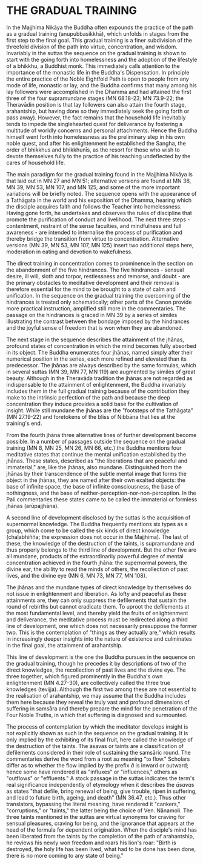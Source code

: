 # THE GRADUAL TRAINING

In the Majjhima Nikāya the Buddha often expounds the practice of the path as a gradual training (anupubbasikkhā), which unfolds in stages from the first step to the final goal. This gradual training
is a finer subdivision of the threefold division of the path into virtue, concentration, and wisdom. Invariably in the suttas the sequence on the gradual training is shown to start with the going forth into homelessness and the adoption of the lifestyle of a bhikkhu, a Buddhist monk. This immediately calls attention to the importance of the monastic life in the Buddha's Dispensation. In principle the entire practice of the Noble Eightfold Path is open to people from any mode of life, monastic or lay, and the Buddha confirms that many among his lay followers were accomplished in the Dhamma and had attained the first three of the four supramundane stages (MN 68.18-23; MN 73.9-22; the Theravādin position is that lay followers can also attain the fourth stage, arahantship, but having done so they immediately seek the going forth or pass away). However, the fact remains that the household life inevitably tends to impede the singlehearted quest for deliverance by fostering a multitude of worldly concerns and personal attachments. Hence the Buddha himself went forth into homelessness as the preliminary step in his own noble quest, and after his enlightenment he established the Sangha, the order of bhikkhus and bhikkhunīs, as the resort for those who wish to devote themselves fully to the practice of his teaching undeflected by the cares of household life.

The main paradigm for the gradual training found in the Majjhima Nikāya is that laid out in MN 27 and MN 51; alternative versions are found at MN 38, MN 39, MN 53, MN 107, and MN 125, and some of the more important variations will be briefly noted. The sequence opens with the appearance of a Tathāgata in the world and his exposition of the Dhamma, hearing which the disciple acquires faith and follows the Teacher into homelessness. Having gone forth, he undertakes and observes the rules of discipline that promote the purification of conduct and livelihood. The next three steps - contentment, restraint of the sense faculties, and mindfulness and full awareness - are intended to internalise the process of purification and thereby bridge the transition from virtue to concentration. Alternative versions (MN 39, MN 53, MN 107, MN 125) insert two additional steps here, moderation in eating and devotion to wakefulness.

The direct training in concentration comes to prominence in the section on the abandonment of the five hindrances. The five
hindrances - sensual desire, ill will, sloth and torpor, restlessness and remorse, and doubt - are the primary obstacles to meditative development and their removal is therefore essential for the mind to be brought to a state of calm and unification. In the sequence on the gradual training the overcoming of the hindrances is treated only schematically; other parts of the Canon provide more practical instruction, amplified still more in the commentaries. The passage on the hindrances is graced in MN 39 by a series of similes illustrating the contrast between the bondage imposed by the hindrances and the joyful sense of freedom that is won when they are abandoned.

The next stage in the sequence describes the attainment of the jhānas, profound states of concentration in which the mind becomes fully absorbed in its object. The Buddha enumerates four jhānas, named simply after their numerical position in the series, each more refined and elevated than its predecessor. The jhānas are always described by the same formulas, which in several suttas (MN 39, MN 77, MN 119) are augmented by similes of great beauty. Although in the Theravāda tradition the jhānas are not regarded as indispensable to the attainment of enlightenment, the Buddha invariably includes them in the full gradual training because of the contribution they make to the intrinsic perfection of the path and because the deep concentration they induce provides a solid base for the cultivation of insight. While still mundane the jhānas are the "footsteps of the Tathāgata" (MN 27.19-22) and foretokens of the bliss of Nibbāna that lies at the training's end.

From the fourth jhāna three alternative lines of further development become possible. In a number of passages outside the sequence on the gradual training (MN 8, MN 25, MN 26, MN 66, etc.) the Buddha mentions four meditative states that continue the mental unification established by the jhānas. These states, described as "the liberations that are peaceful and immaterial," are, like the jhānas, also mundane. Distinguished from the jhānas by their transcendence of the subtle mental image that forms the object in the jhānas, they are named after their own exalted objects: the base of infinite space, the base of infinite consciousness, the base of nothingness, and the base of neither-perception-nor-non-perception. In the Pali commentaries these states came to be called the immaterial or formless jhānas (arūpajjhāna).

A second line of development disclosed by the suttas is the acquisition of supernormal knowledge. The Buddha frequently mentions six types as a group, which come to be called the six kinds of direct knowledge (chaḷabhiñña; the expression does not occur in the Majjhima). The last of these, the knowledge of the destruction of the taints, is supramundane and thus properly belongs to the third line of development. But the other five are all mundane, products of the extraordinarily powerful degree of mental concentration achieved in the fourth jhāna: the supernormal powers, the divine ear, the ability to read the minds of others, the recollection of past lives, and the divine eye (MN 6, MN 73, MN 77, MN 108).

The jhānas and the mundane types of direct knowledge by themselves do not issue in enlightenment and liberation. As lofty and peaceful as these attainments are, they can only suppress the defilements that sustain the round of rebirths but cannot eradicate them. To uproot the defilements at the most fundamental level, and thereby yield the fruits of enlightenment and deliverance, the meditative process must be redirected along a third line of development, one which does not necessarily presuppose the former two. This is the contemplation of "things as they actually are," which results in increasingly deeper insights into the nature of existence and culminates in the final goal, the attainment of arahantship.

This line of development is the one the Buddha pursues in the sequence on the gradual training, though he precedes it by descriptions of two of the direct knowledges, the recollection of past lives and the divine eye. The three together, which figured prominently in the Buddha's own enlightenment (MN 4.27-30), are collectively called the three true knowledges (tevijja). Although the first two among these are not essential to the realisation of arahantship, we may assume that the Buddha includes them here because they reveal the truly vast and profound dimensions of suffering in samsāra and thereby prepare the mind for the penetration of the Four Noble Truths, in which that suffering is diagnosed and surmounted.

The process of contemplation by which the meditator develops insight is not explicitly shown as such in the sequence on the gradual training. It is only implied by the exhibiting of its final fruit, here called the knowledge of the destruction of the
taints. The āsavas or taints are a classification of defilements considered in their role of sustaining the samsāric round. The commentaries derive the word from a root $s u$ meaning "to flow." Scholars differ as to whether the flow implied by the prefix $\bar{a}$ is inward or outward; hence some have rendered it as "influxes" or "influences," others as "outflows" or "effluents." A stock passage in the suttas indicates the term's real significance independently of etymology when it describes the $\bar{a} s a v a s$ as states "that defile, bring renewal of being, give trouble, ripen in suffering, and lead to future birth, ageing, and death" (MN 36.47, etc.). Thus other translators, bypassing the literal meaning, have rendered it "cankers," "corruptions," or "taints," the latter being the choice of Ven. Nānamoli. The three taints mentioned in the suttas are virtual synonyms for craving for sensual pleasures, craving for being, and the ignorance that appears at the head of the formula for dependent origination. When the disciple's mind has been liberated from the taints by the completion of the path of arahantship, he reviews his newly won freedom and roars his lion's roar: "Birth is destroyed, the holy life has been lived, what had to be done has been done, there is no more coming to any state of being."